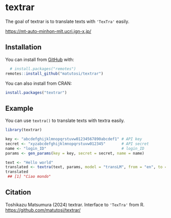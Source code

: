 
<!-- README.md is generated from README.Rmd. Please edit that file -->

# textrar

The goal of textrar is to translate texts with `'TexTra'` easily.

<https://mt-auto-minhon-mlt.ucri.jgn-x.jp/>

## Installation

You can install from [GitHub](https://github.com/) with:

``` r
  # install.packages("remotes")
remotes::install_github("matutosi/textrar")
```

You can also install from CRAN:

``` r
install.packages("textrar")
```

## Example

You can use `textra()` to translate texts with textra easily.

``` r
library(textrar)

key <- "abcdefghijklmnopqrstuvw01234567890abcdef1" # API key
secret <- "xyzabcdefghijklmnopqrstuvw012345"       # API secret
name <- "login_ID"                                 # login_ID
params <- gen_params(key = key, secret = secret, name = name)

text <- "Hello world"
translated <- textra(text, params, model = "transLM", from = "en", to = "it")
translated
 ## [1] "Ciao mondo"
```

## Citation

Toshikazu Matsumura (2024) textrar. Interface to `'TexTra'` from R.
<https://github.com/matutosi/textrar/>
